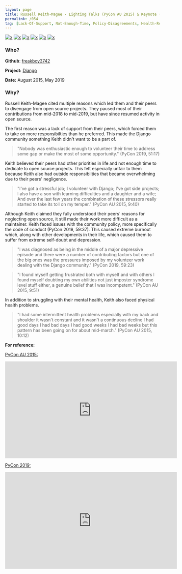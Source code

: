 ```yaml
---
layout: page
title: Russell Keith-Magee - Lighting Talks (PyCon AU 2015) & Keynote (PyCon 2019)
permalink: /054
tag: [Lack-Of-Support, Not-Enough-Time, Policy-Disagreements, Health-Reasons, Not-Enough-Time-Internal, Self-Doubt]
---
```


[![x](https://img.shields.io/badge/-Lack%20of%20Support-e2062c)](/#LOS) [![x](https://img.shields.io/badge/-Not%20Enough%20Time-orange)](/#NETE) [![x](https://img.shields.io/badge/-Policy%20Disagreements-purple)](/#PolicyD) [![x](https://img.shields.io/badge/-Health%20Reasons-5D3FD3)](/#HR) [![x](https://img.shields.io/badge/-Not%20Enough%20Time%20(Internal)-darkblue)](/#NETI) [![x](https://img.shields.io/badge/-Self--doubt-013ADF)](/#SD)

### Who?

**Github:** [freakboy3742](https://github.com/freakboy3742)

**Project:** [Django](https://github.com/django/django)

**Date:** August 2015, May 2019

### Why?

Russell Keith-Magee cited multiple reasons which led them and their peers to disengage from open source projects. They paused most of their contributions from mid-2018 to mid-2019, but have since resumed activity in open source. 

The first reason was a lack of support from their peers, which forced them to take on more responsibilties than he preferred. This made the Django community something Keith didn't want to be a part of.

> "Nobody was enthusiastic enough to volunteer their time to address some gap or make the most of some opportunity." (PyCon 2019, 51:17)

Keith believed their peers had other priorities in life and not enough time to dedicate to open source projects. This felt especially unfair to them because Keith also had outside responsibilties that became overwhelming due to their peers' negligence.

> "I've got a stressful job; I volunteer with Django; I've got side projects; I also have a son with learning difficulties and a daughter and a wife; And over the last few years the combination of these stressors really started to take its toll on my temper." (PyCon AU 2015, 9:40)

Although Keith claimed they fully understood their peers' reasons for neglecting open source, it still made their work more difficult as a maintainer. Keith faced issues with the community policy, more specifically the code of conduct (PyCon 2019, 59:37). This caused extreme burnout which, along with other developments in their life, which caused them to suffer from extreme self-doubt and depression.

>  "I was diagnosed as being in the middle of a major depressive episode and there were a number of contributing factors but one of the big ones was the pressures imposed by my volunteer work dealing with the Django community." (PyCon 2019, 59:23)

> "I found myself getting frustrated both with myself and with others I found myself doubting my own abilities not just imposter syndrome level stuff either, a genuine belief that I was incompetent." (PyCon AU 2015, 9:51)

In addition to struggling with their mental health, Keith also faced physical health problems.

> "I had some intermittent health problems especially with my back and shoulder it wasn't constant and it wasn't a continuous decline I had good days I had bad days I had good weeks I had bad weeks but this pattern has been going on for about mid-march." (PyCon AU 2015, 10:12)

**For reference:**

<u>PyCon AU 2015:</u>
<iframe width="560" height="315" src="https://www.youtube.com/embed/MIRTtmjAKEw?start=580" title="YouTube video player" frameborder="0" allow="accelerometer; autoplay; clipboard-write; encrypted-media; gyroscope; picture-in-picture" allowfullscreen></iframe> 


<u>PyCon 2019:</u>
<iframe width="560" height="315" src="https://www.youtube.com/embed/ftP5BQh1-YM?start=3077" title="YouTube video player" frameborder="0" allow="accelerometer; autoplay; clipboard-write; encrypted-media; gyroscope; picture-in-picture" allowfullscreen></iframe>

